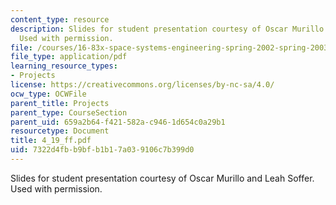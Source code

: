 ```yaml
---
content_type: resource
description: Slides for student presentation courtesy of Oscar Murillo and Leah Soffer.
  Used with permission.
file: /courses/16-83x-space-systems-engineering-spring-2002-spring-2003/7322d4fbb9bfb1b17a039106c7b399d0_4_19_ff.pdf
file_type: application/pdf
learning_resource_types:
- Projects
license: https://creativecommons.org/licenses/by-nc-sa/4.0/
ocw_type: OCWFile
parent_title: Projects
parent_type: CourseSection
parent_uid: 659a2b64-f421-582a-c946-1d654c0a29b1
resourcetype: Document
title: 4_19_ff.pdf
uid: 7322d4fb-b9bf-b1b1-7a03-9106c7b399d0
---
```

Slides for student presentation courtesy of Oscar Murillo and Leah Soffer. Used with permission.